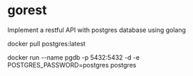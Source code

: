 # gorest
Implement a restful API with postgres database using golang

docker pull postgres:latest

docker run --name pgdb -p 5432:5432 -d -e POSTGRES_PASSWORD=postgres postgres